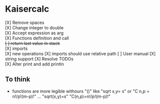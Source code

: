 ﻿# Kaisercalc


[X] Remove spaces  
[X] Change integer to double  
[X] Accept expression as arg  
[X] Functions definition and call  
~~[ ] return last value in stack~~  
[X] imports  
[X] new operations
[X] imports should use relative path
[ ] User manual 
[X] string support 
[X] Resolve TODOs  
[X] Alter print and add println

## To think  
* functions are more legible withours "()" like "sqrt x,y= x" or "C n,p = n!/p!(m-p)!" ... "sqrt(x,y)=x" "C(n,p)=n!/p!(m-p)!"
